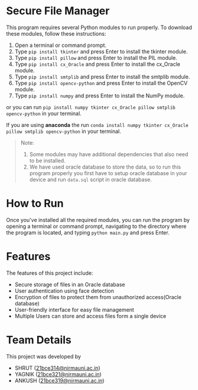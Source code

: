 # Secure File Manager

This program requires several Python modules to run properly. To download these modules, follow these instructions:

1. Open a terminal or command prompt.
2. Type `pip install tkinter` and press Enter to install the tkinter module.
3. Type `pip install pillow` and press Enter to install the PIL module.
4. Type `pip install cx_Oracle` and press Enter to install the cx_Oracle module.
5. Type `pip install smtplib` and press Enter to install the smtplib module.
6. Type `pip install opencv-python` and press Enter to install the OpenCV module.
7. Type `pip install numpy` and press Enter to install the NumPy module.

or you can run  `pip install numpy tkinter cx_Oracle pillow smtplib opencv-python` in your terminal.  

If you are using **anaconda** the run `conda install numpy tkinter cx_Oracle pillow smtplib opencv-python` in your terminal.   

>Note: 
>1. Some modules may have additional dependencies that also need to be installed.
>2. We have used oracle database to store the data, so to run this program properly you first have to setup oracle database in your device and run `data.sql` script in oracle database.

# How to Run
Once you've installed all the required modules, you can run the program by opening a terminal or command prompt, navigating to the directory where the program is located, and typing `python main.py` and press Enter.


#  Features
The features of this project include:

*  Secure storage of files in an Oracle database
* User authentication using face detection
* Encryption of files to protect them from unauthorized access(Oracle database)
* User-friendly interface for easy file management
* Multiple Users can store and access files form a single device


# Team Details
This project was developed by
* SHRUT (21bce314@nirmauni.ac.in)
* YAGNIK (21bce321@nirmauni.ac.in)
* ANKUSH (21bce319@nirmauni.ac.in)